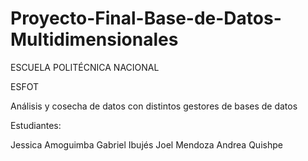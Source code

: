 # Proyecto-Final-Base-de-Datos-Multidimensionales
ESCUELA POLITÉCNICA NACIONAL

ESFOT


Análisis y cosecha de datos con distintos gestores de bases de datos

Estudiantes:


Jessica Amoguimba
Gabriel Ibujés
Joel Mendoza
Andrea Quishpe
